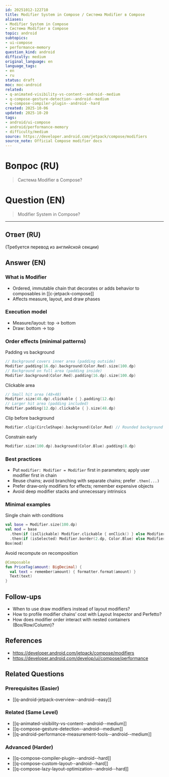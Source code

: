 ```yaml
---
id: 20251012-122710
title: Modifier System in Compose / Система Modifier в Compose
aliases:
- Modifier System in Compose
- Система Modifier в Compose
topic: android
subtopics:
- ui-compose
- performance-memory
question_kind: android
difficulty: medium
original_language: en
language_tags:
- en
- ru
status: draft
moc: moc-android
related:
- q-animated-visibility-vs-content--android--medium
- q-compose-gesture-detection--android--medium
- q-compose-compiler-plugin--android--hard
created: 2025-10-06
updated: 2025-10-20
tags:
- android/ui-compose
- android/performance-memory
- difficulty/medium
source: https://developer.android.com/jetpack/compose/modifiers
source_note: Official Compose modifier docs
---
```


# Вопрос (RU)
> Система Modifier в Compose?

# Question (EN)
> Modifier System in Compose?

---

## Ответ (RU)

(Требуется перевод из английской секции)

## Answer (EN)

### What is Modifier
- Ordered, immutable chain that decorates or adds behavior to composables in [[c-jetpack-compose]]
- Affects measure, layout, and draw phases

### Execution model
- Measure/layout: top → bottom
- Draw: bottom → top

### Order effects (minimal patterns)
Padding vs background
```kotlin
// Background covers inner area (padding outside)
Modifier.padding(16.dp).background(Color.Red).size(100.dp)
// Background on full area (padding inside)
Modifier.background(Color.Red).padding(16.dp).size(100.dp)
```
Clickable area
```kotlin
// Small hit area (48×48)
Modifier.size(48.dp).clickable { }.padding(12.dp)
// Larger hit area (padding included)
Modifier.padding(12.dp).clickable { }.size(48.dp)
```
Clip before background
```kotlin
Modifier.clip(CircleShape).background(Color.Red) // Rounded background
```
Constrain early
```kotlin
Modifier.size(100.dp).background(Color.Blue).padding(8.dp)
```

### Best practices
- Put `modifier: Modifier = Modifier` first in parameters; apply user modifier first in chain
- Reuse chains; avoid branching with separate chains; prefer `.then(...)`
- Prefer draw‑only modifiers for effects; remember expensive objects
- Avoid deep modifier stacks and unnecessary intrinsics

### Minimal examples
Single chain with conditions
```kotlin
val base = Modifier.size(100.dp)
val mod = base
  .then(if (isClickable) Modifier.clickable { onClick() } else Modifier)
  .then(if (isSelected) Modifier.border(2.dp, Color.Blue) else Modifier)
Box(mod)
```
Avoid recompute on recomposition
```kotlin
@Composable
fun PriceTag(amount: BigDecimal) {
  val text = remember(amount) { formatter.format(amount) }
  Text(text)
}
```

## Follow-ups
- When to use draw modifiers instead of layout modifiers?
- How to profile modifier chains’ cost with Layout Inspector and Perfetto?
- How does modifier order interact with nested containers (Box/Row/Column)?

## References
- https://developer.android.com/jetpack/compose/modifiers
- https://developer.android.com/develop/ui/compose/performance

## Related Questions

### Prerequisites (Easier)
- [[q-android-jetpack-overview--android--easy]]

### Related (Same Level)
- [[q-animated-visibility-vs-content--android--medium]]
- [[q-compose-gesture-detection--android--medium]]
- [[q-android-performance-measurement-tools--android--medium]]

### Advanced (Harder)
- [[q-compose-compiler-plugin--android--hard]]
- [[q-compose-custom-layout--android--hard]]
- [[q-compose-lazy-layout-optimization--android--hard]]
